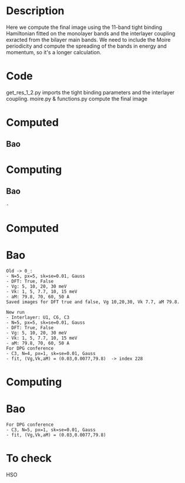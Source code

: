 # Description
Here we compute the final image using the 11-band tight binding Hamiltonian fitted on the monolayer bands
and the interlayer coupling exracted from the bilayer main bands. 
We need to include the Moire periodicity and compute the spreading of the bands in energy and momentum,
so it's a longer calculation.

# Code
get_res_1_2.py  imports the tight binding parameters and the interlayer coupling.
moire.py & functions.py     compute the final image

# Computed
## Bao

# Computing
## Bao
    - 





# Computed
# Bao
    Old -> 0_:
    - N=5, px=5, sk=se=0.01, Gauss
    - DFT: True, False
    - Vg: 5, 10, 20, 30 meV
    - Vk: 1, 5, 7.7, 10, 15 meV
    - aM: 79.8, 70, 60, 50 A
    Saved images for DFT true and false, Vg 10,20,30, Vk 7.7, aM 79.8.

    New run
    - Interlayer: U1, C6, C3
    - N=5, px=5, sk=se=0.01, Gauss
    - DFT: True, False
    - Vg: 5, 10, 20, 30 meV
    - Vk: 1, 5, 7.7, 10, 15 meV
    - aM: 79.8, 70, 60, 50 A
    For DPG conference
    - C3, N=4, px=1, sk=se=0.01, Gauss
    - fit, (Vg,Vk,aM) = (0.03,0.0077,79.8)  -> index 228

# Computing
# Bao
    For DPG conference
    - C3, N=5, px=1, sk=se=0.01, Gauss
    - fit, (Vg,Vk,aM) = (0.03,0.0077,79.8)



# To check

HSO
